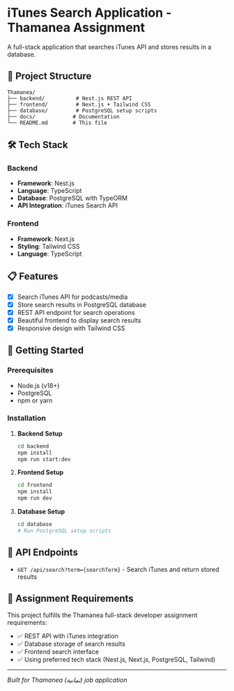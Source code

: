 # iTunes Search Application - Thamanea Assignment

A full-stack application that searches iTunes API and stores results in a database.

## 🚀 Project Structure

```
Thamanea/
├── backend/          # Nest.js REST API
├── frontend/         # Next.js + Tailwind CSS
├── database/         # PostgreSQL setup scripts
├── docs/            # Documentation
└── README.md        # This file
```

## 🛠 Tech Stack

### Backend
- **Framework**: Nest.js
- **Language**: TypeScript
- **Database**: PostgreSQL with TypeORM
- **API Integration**: iTunes Search API

### Frontend
- **Framework**: Next.js
- **Styling**: Tailwind CSS
- **Language**: TypeScript

## 📋 Features

- [x] Search iTunes API for podcasts/media
- [x] Store search results in PostgreSQL database
- [x] REST API endpoint for search operations
- [x] Beautiful frontend to display search results
- [x] Responsive design with Tailwind CSS

## 🚦 Getting Started

### Prerequisites
- Node.js (v18+)
- PostgreSQL
- npm or yarn

### Installation

1. **Backend Setup**
   ```bash
   cd backend
   npm install
   npm run start:dev
   ```

2. **Frontend Setup**
   ```bash
   cd frontend
   npm install
   npm run dev
   ```

3. **Database Setup**
   ```bash
   cd database
   # Run PostgreSQL setup scripts
   ```

## 🔗 API Endpoints

- `GET /api/search?term={searchTerm}` - Search iTunes and return stored results

## 📝 Assignment Requirements

This project fulfills the Thamanea full-stack developer assignment requirements:
- ✅ REST API with iTunes integration
- ✅ Database storage of search results
- ✅ Frontend search interface
- ✅ Using preferred tech stack (Nest.js, Next.js, PostgreSQL, Tailwind)

---
*Built for Thamanea (ثمانية) job application*
